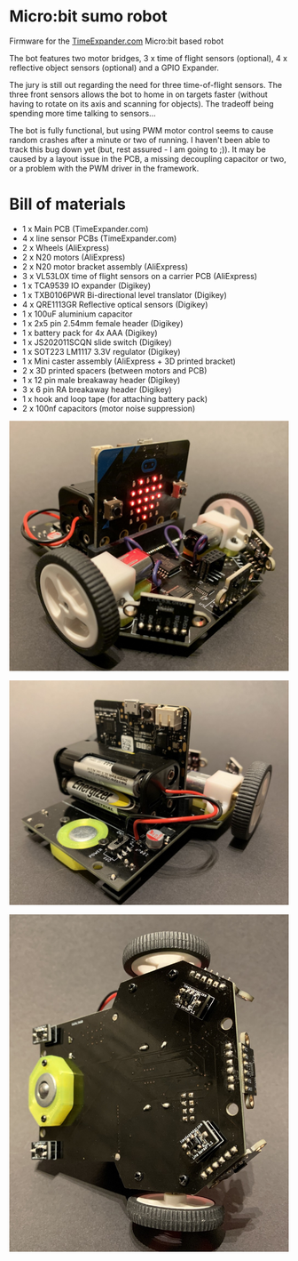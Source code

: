 # Micro:bit sumo robot
Firmware for the [TimeExpander.com](https://www.timeexpander.com/) Micro:bit based robot

The bot features two motor bridges, 3 x time of flight sensors (optional), 4 x reflective object sensors (optional) and a GPIO Expander. 

The jury is still out regarding the need for three time-of-flight sensors. The three front sensors allows the bot to home in on targets faster (without having to rotate on its axis and scanning for objects). The tradeoff being spending more time talking to sensors...

The bot is fully functional, but using PWM motor control seems to cause random crashes after a minute or two of running. I haven't been able to track this bug down yet (but, rest assured - I am going to ;)). It may be caused by a layout issue in the PCB, a missing decoupling capacitor or two, or a problem with the PWM driver in the framework. 

# Bill of materials
* 1 x Main PCB (TimeExpander.com)
* 4 x line sensor PCBs (TimeExpander.com)
* 2 x Wheels (AliExpress)
* 2 x N20 motors (AliExpress)
* 2 x N20 motor bracket assembly (AliExpress)
* 3 x VL53L0X time of flight sensors on a carrier PCB (AliExpress)
* 1 x TCA9539 IO expander (Digikey)
* 1 x TXB0106PWR Bi-directional level translator  (Digikey)
* 4 x QRE1113GR Reflective optical sensors  (Digikey)
* 1 x 100uF aluminium capacitor
* 1 x 2x5 pin 2.54mm female header (Digikey)
* 1 x battery pack for 4x AAA  (Digikey)
* 1 x JS202011SCQN slide switch  (Digikey)
* 1 x SOT223 LM1117 3.3V regulator (Digikey)
* 1 x Mini caster assembly (AliExpress + 3D printed bracket)
* 2 x 3D printed spacers (between motors and PCB)
* 1 x 12 pin male breakaway header  (Digikey)
* 3 x 6 pin RA breakaway header  (Digikey)
* 1 x hook and loop tape (for attaching battery pack)
* 2 x 100nf capacitors (motor noise suppression)

![Sumobot front](https://github.com/hansj66/micro-bot/raw/master/images/sumo_front.jpg)

![Sumobot front](https://github.com/hansj66/micro-bot/raw/master/images/sumo_rear.jpg)

![Sumobot front](https://github.com/hansj66/micro-bot/raw/master/images/sumo_bottom.jpg)

